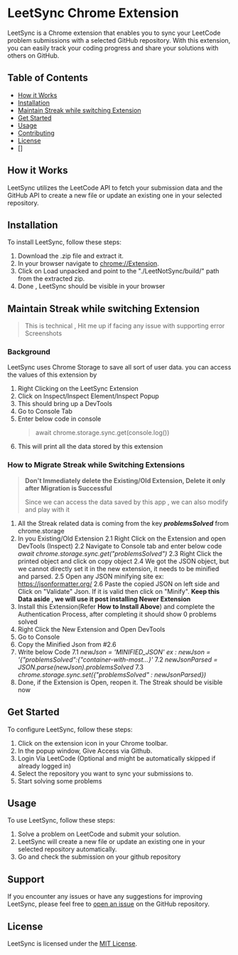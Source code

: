 # LeetSync Chrome Extension

LeetSync is a Chrome extension that enables you to sync your LeetCode problem submissions with a selected GitHub repository. With this extension, you can easily track your coding progress and share your solutions with others on GitHub.

## Table of Contents

- [How it Works](#how-it-works)
- [Installation](#installation)
- [Maintain Streak while switching Extension](#maintain-streak-while-switching-extension)
- [Get Started](#get-started)
- [Usage](#usage)
- [Contributing](#contributing)
- [License](#license)
- []

## How it Works

LeetSync utilizes the LeetCode API to fetch your submission data and the GitHub API to create a new file or update an existing one in your selected repository.

## Installation

To install LeetSync, follow these steps:

1. Download the .zip file and extract it.
2. In your browser navigate to [chrome://Extension](chrome://extensions/).
3. Click on Load unpacked and point to the "./LeetNotSync/build/" path from the extracted zip.
4. Done , LeetSync should be visible in your browser

## Maintain Streak while switching Extension

> This is technical , Hit me up if facing any issue with supporting error Screenshots

### Background

LeetSync uses Chrome Storage to save all sort of user data. you can access the values of this extension by

1.  Right Clicking on the LeetSync Extension
2.  Click on Inspect/Inspect Element/Inspect Popup
3.  This should bring up a DevTools
4.  Go to Console Tab
5.  Enter below code in console
    > await chrome.storage.sync.get(console.log())
6.  This will print all the data stored by this extension

### How to Migrate Streak while Switching Extensions

> **Don't Immediately delete the Existing/Old Extension, Delete it only after Migration is Successful**
>
> Since we can access the data saved by this app , we can also modify and play with it

1. All the Streak related data is coming from the key **_problemsSolved_** from chrome.storage
2. In you Existing/Old Extension
   2.1 Right Click on the Extension and open DevTools (Inspect)
   2.2 Navigate to Console tab and enter below code
   _await chrome.storage.sync.get("problemsSolved")_
   2.3 Right Click the printed object and click on copy object
   2.4 We got the JSON object, but we cannot directly set it in the new extension, it needs to be minified and parsed.
   2.5 Open any JSON minifying site ex: https://jsonformatter.org/
   2.6 Paste the copied JSON on left side and Click on "Validate" Json. If it is valid then click on "Minify". **Keep this Data aside , we will use it post installing Newer Extension**
3. Install this Extension(Refer **How to Install Above**) and complete the Authentication Process, after completing it should show 0 problems solved
4. Right Click the New Extension and Open DevTools
5. Go to Console
6. Copy the Minified Json from #2.6
7. Write below Code
   7.1 _newJson = 'MINIFIED_JSON'_
   _ex : newJson = '{"problemsSolved":{"container-with-most...}'_
   7.2 _newJsonParsed = JSON.parse(newJson).problemsSolved_
   7.3 _chrome.storage.sync.set({"problemsSolved" : newJsonParsed})_
8. Done, if the Extension is Open, reopen it. The Streak should be visible now

## Get Started

To configure LeetSync, follow these steps:

1. Click on the extension icon in your Chrome toolbar.
2. In the popup window, Give Access via Github.
3. Login Via LeetCode (Optional and might be automatically skipped if already logged in)
4. Select the repository you want to sync your submissions to.
5. Start solving some problems

## Usage

To use LeetSync, follow these steps:

1. Solve a problem on LeetCode and submit your solution.
2. LeetSync will create a new file or update an existing one in your selected repository automatically.
3. Go and check the submission on your github repository

## Support

If you encounter any issues or have any suggestions for improving LeetSync, please feel free to [open an issue](https://github.com/disturbedlord/LeetSync/issues) on the GitHub repository.

## License

LeetSync is licensed under the [MIT License](LICENSE).
